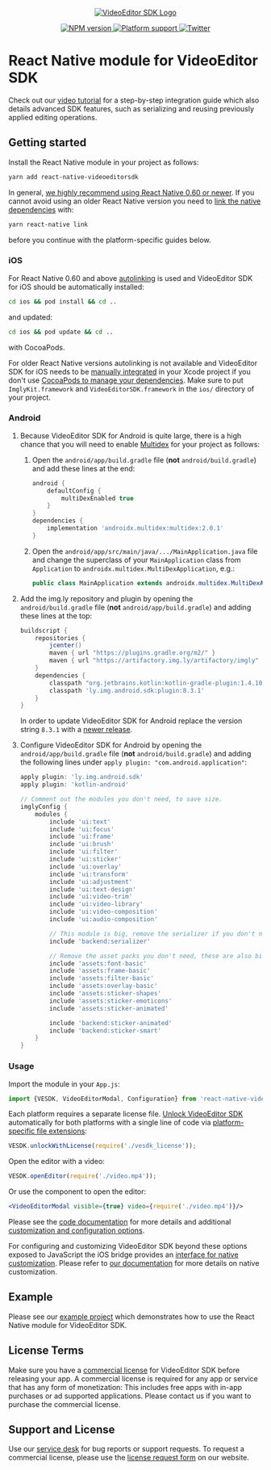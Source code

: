 <p align="center">
  <a href="https://www.videoeditorsdk.com/?utm_campaign=Projects&utm_source=Github&utm_medium=VESDK&utm_content=React-Native">
    <img src="https://static.photoeditorsdk.com/vesdk/vesdk-logo-s.svg" alt="VideoEditor SDK Logo"/>
  </a>
</p>
<p align="center">
  <a href="https://npmjs.org/package/react-native-videoeditorsdk">
    <img src="https://img.shields.io/npm/v/react-native-videoeditorsdk.svg" alt="NPM version">
  </a>
  <a href="https://npmjs.org/package/react-native-videoeditorsdk">
    <img src="https://img.shields.io/badge/platforms-android%20|%20ios-lightgrey.svg" alt="Platform support">
  </a>
  <a href="http://twitter.com/VideoEditorSDK">
    <img src="https://img.shields.io/badge/twitter-@VideoEditorSDK-blue.svg?style=flat" alt="Twitter">
  </a>
</p>

# React Native module for VideoEditor SDK

Check out our [video tutorial](https://blog.photoeditorsdk.com/a-photo-and-video-editor-for-your-react-native-apps) for a step-by-step integration guide which also details advanced SDK features, such as serializing and reusing previously applied editing operations.

## Getting started

Install the React Native module in your project as follows:

```sh
yarn add react-native-videoeditorsdk
```

In general, [we highly recommend using React Native 0.60 or newer](https://blog.photoeditorsdk.com/react-native-native-modules-made-for-react-developers-59ca93c41541). If you cannot avoid using an older React Native version you need to [link the native dependencies](https://facebook.github.io/react-native/docs/0.59/linking-libraries-ios#step-2) with:

```sh
yarn react-native link
```

before you continue with the platform-specific guides below.

### iOS

For React Native 0.60 and above [autolinking](https://github.com/react-native-community/cli/blob/master/docs/autolinking.md) is used and VideoEditor SDK for iOS should be automatically installed:

```sh
cd ios && pod install && cd ..
```

and updated:

```sh
cd ios && pod update && cd ..
```

with CocoaPods.

For older React Native versions autolinking is not available and VideoEditor SDK for iOS needs to be [manually integrated](https://docs.videoeditorsdk.com/guides/ios/v10/introduction/getting_started#manually) in your Xcode project if you don't use [CocoaPods to manage your dependencies](https://facebook.github.io/react-native/docs/0.59/integration-with-existing-apps#configuring-cocoapods-dependencies). Make sure to put `ImglyKit.framework` and `VideoEditorSDK.framework` in the `ios/` directory of your project.

### Android

1. Because VideoEditor SDK for Android is quite large, there is a high chance that you will need to enable [Multidex](https://developer.android.com/studio/build/multidex) for your project as follows:

   1. Open the `android/app/build.gradle` file (**not** `android/build.gradle`) and add these lines at the end:
      ```groovy
      android {
          defaultConfig {
              multiDexEnabled true
          }
      }
      dependencies {
          implementation 'androidx.multidex:multidex:2.0.1'
      }
      ```
   2. Open the `android/app/src/main/java/.../MainApplication.java` file and change the superclass of your `MainApplication` class from `Application` to `androidx.multidex.MultiDexApplication`, e.g.:
      ```java
      public class MainApplication extends androidx.multidex.MultiDexApplication implements ReactApplication {
      ```

2. Add the img.ly repository and plugin by opening the `android/build.gradle` file (**not** `android/app/build.gradle`) and adding these lines at the top:
   ```groovy
   buildscript {
       repositories {
           jcenter()
           maven { url "https://plugins.gradle.org/m2/" }
           maven { url "https://artifactory.img.ly/artifactory/imgly" }
       }
       dependencies {
           classpath "org.jetbrains.kotlin:kotlin-gradle-plugin:1.4.10"
           classpath 'ly.img.android.sdk:plugin:8.3.1'
       }
   }
   ```
   In order to update VideoEditor SDK for Android replace the version string `8.3.1` with a [newer release](https://github.com/imgly/vesdk-android-demo/releases).

3. Configure VideoEditor SDK for Android by opening the `android/app/build.gradle` file  (**not** `android/build.gradle`) and adding the following lines under `apply plugin: "com.android.application"`:
   ```groovy
   apply plugin: 'ly.img.android.sdk'
   apply plugin: 'kotlin-android'

   // Comment out the modules you don't need, to save size.
   imglyConfig {
       modules {
           include 'ui:text'
           include 'ui:focus'
           include 'ui:frame'
           include 'ui:brush'
           include 'ui:filter'
           include 'ui:sticker'
           include 'ui:overlay'
           include 'ui:transform'
           include 'ui:adjustment'
           include 'ui:text-design'
           include 'ui:video-trim'
           include 'ui:video-library'
           include 'ui:video-composition'
           include 'ui:audio-composition'

           // This module is big, remove the serializer if you don't need that feature.
           include 'backend:serializer'

           // Remove the asset packs you don't need, these are also big in size.
           include 'assets:font-basic'
           include 'assets:frame-basic'
           include 'assets:filter-basic'
           include 'assets:overlay-basic'
           include 'assets:sticker-shapes'
           include 'assets:sticker-emoticons'
           include 'assets:sticker-animated'

           include 'backend:sticker-animated'
           include 'backend:sticker-smart'
       }
   }
   ```

### Usage

Import the module in your `App.js`:

```js
import {VESDK, VideoEditorModal, Configuration} from 'react-native-videoeditorsdk';
```

Each platform requires a separate license file. [Unlock VideoEditor SDK](./index.d.ts#L41-L53) automatically for both platforms with a single line of code via [platform-specific file extensions](https://reactnative.dev/docs/platform-specific-code#platform-specific-extensions):

```js
VESDK.unlockWithLicense(require('./vesdk_license'));
```

Open the editor with a video:

```js
VESDK.openEditor(require('./video.mp4'));
```

Or use the component to open the editor:

```jsx
<VideoEditorModal visible={true} video={require('./video.mp4')}/>
```

Please see the [code documentation](./index.d.ts) for more details and additional [customization and configuration options](./configuration.ts).

For configuring and customizing VideoEditor SDK beyond these options exposed to JavaScript the iOS bridge provides an [interface for native customization](./ios/RNVideoEditorSDK.h). Please refer to [our documentation](https://docs.videoeditorsdk.com?utm_campaign=Projects&utm_source=Github&utm_medium=VESDK&utm_content=React-Native) for more details on native customization.

## Example

Please see our [example project](https://github.com/imgly/vesdk-react-native-demo) which demonstrates how to use the React Native module for VideoEditor SDK.

## License Terms

Make sure you have a [commercial license](https://account.photoeditorsdk.com/pricing?product=vesdk&?utm_campaign=Projects&utm_source=Github&utm_medium=VESDK&utm_content=React-Native) for VideoEditor SDK before releasing your app.
A commercial license is required for any app or service that has any form of monetization: This includes free apps with in-app purchases or ad supported applications. Please contact us if you want to purchase the commercial license.

## Support and License

Use our [service desk](https://support.videoeditorsdk.com) for bug reports or support requests. To request a commercial license, please use the [license request form](https://account.photoeditorsdk.com/pricing?product=vesdk&?utm_campaign=Projects&utm_source=Github&utm_medium=VESDK&utm_content=React-Native) on our website.

